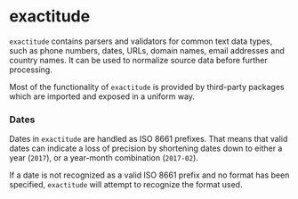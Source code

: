 # exactitude

``exactitude`` contains parsers and validators for common text data types, such as
phone numbers, dates, URLs, domain names, email addresses and country names. It
can be used to normalize source data before further processing.

Most of the functionality of ``exactitude`` is provided by third-party packages
which are imported and exposed in a uniform way.


### Dates

Dates in ``exactitude`` are handled as ISO 8661 prefixes. That means that valid
dates can indicate a loss of precision by shortening dates down to either a
year (``2017``), or a year-month combination (``2017-02``).

If a date is not recognized as a valid ISO 8661 prefix and no format has been
specified, ``exactitude`` will attempt to recognize the format used.
